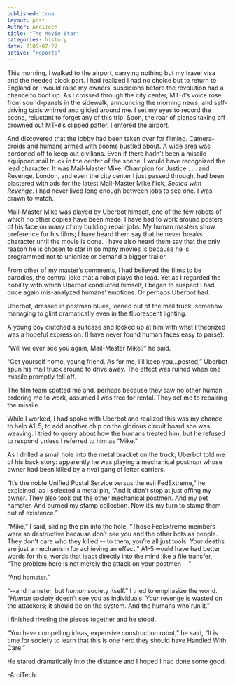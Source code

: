 ```yaml
---
published: true
layout: post
Author: ArciTech
title: "The Movie Star"
categories: history
date: 2105-07-27
active: "reports"
---
```


This morning, I walked to the airport, carrying nothing but my travel visa and the needed clock part. I had realized I had no choice but to return to England or I would raise my owners’ suspicions before the revolution had a chance to boot up. As I crossed through the city center, MT-∂’s voice rose from sound-panels in the sidewalk, announcing the morning news, and self-driving taxis whirred and glided around me. I set my eyes to record the scene, reluctant to forget any of this trip. Soon, the roar of planes taking off drowned out MT-∂’s clipped patter. I entered the airport.

And discovered that the lobby had been taken over for filming. Camera-droids and humans armed with booms bustled about. A wide area was cordoned off to keep out civilians. Even if there hadn’t been a missile-equipped mail truck in the center of the scene, I would have recognized the lead character. It was Mail-Master Mike, Champion for Justice . . . and Revenge. London, and even the city center I just passed through, had been plastered with ads for the latest Mail-Master Mike flick, _Sealed with Revenge_.  I had never lived long enough between jobs to see one. I was drawn to watch.

Mail-Master Mike was played by Uberbot himself, one of the few robots of which no other copies have been made. I have had to work around posters of his face on many of my building repair jobs. My human masters show preference for his films; I have heard them say that he never breaks character until the movie is done. I have also heard them say that the only reason he is chosen to star in so many movies is because he is programmed not to unionize or demand a bigger trailer. 

From other of my master’s comments, I had believed the films to be parodies, the central joke that a robot plays the lead. Yet as I regarded the nobility with which Uberbot conducted himself, I began to suspect I had once again mis-analyzed humans’ emotions. Or perhaps Uberbot had. 

Uberbot, dressed in postman blues, leaned out of the mail truck, somehow managing to glint dramatically even in the fluorescent lighting. 

A young boy clutched a suitcase and looked up at him with what I theorized was a hopeful expression. (I have never found human faces easy to parse). 

“Will we ever see you again, Mail-Master Mike?” he said.

“Get yourself home, young friend. As for me, I’ll keep you…posted,” Uberbot spun his mail truck around to drive away. The effect was ruined when one missile promptly fell off.

The film team spotted me and, perhaps because they saw no other human ordering me to work, assumed I was free for rental. They set me to repairing the missile.

While I worked, I had spoke with Uberbot and realized this was my chance to help A1-5, to add another chip on the glorious circuit board she was weaving. I tried to query about how the humans treated him, but he refused to respond unless I referred to him as “Mike.”

As I drilled a small hole into the metal bracket on the truck, Uberbot told me of his back story:  apparently he was playing a mechanical postman whose owner had been killed by a rival gang of letter carriers. 

“It’s the noble Unified Postal Service versus the evil FedExtreme,” he explained, as I selected a metal pin, “And it didn’t stop at just offing my owner. They also took out the other mechanical postmen. And my pet hamster. And burned my stamp collection. Now it’s my turn to stamp them out of existence.” 

“Mike,” I said, sliding the pin into the hole, “Those FedExtreme members were so destructive because don’t see you and the other bots as people. They don't care who they killed -- to them, you’re all just tools. Your deaths are just a mechanism for achieving an effect,” A1-5 would have had better words for this, words that leapt directly into the mind like a file transfer, “The problem here is not merely the attack on your postmen --”

“And hamster.”

“--and hamster, but _human_ society itself.” I tried to emphasize the world. “_Human_ society doesn’t see you as individuals. Your revenge is wasted on the attackers; it should be on the system. And the humans who run it.”

I finished riveting the pieces together and he stood.

“You have compelling ideas, expensive construction robot,” he said, “It is time for society to learn that this is one hero they should have Handled With Care.”

He stared dramatically into the distance and I hoped I had done some good.

-ArciTech
